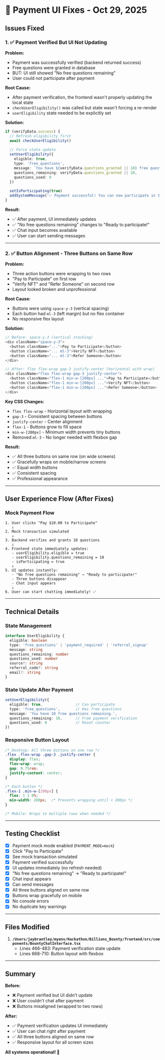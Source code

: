 # 🔧 Payment UI Fixes - Oct 29, 2025

## Issues Fixed

### 1. ✅ Payment Verified But UI Not Updating

**Problem:**
- Payment was successfully verified (backend returned success)
- Free questions were granted in database
- BUT: UI still showed "No free questions remaining"
- User could not participate after payment

**Root Cause:**
- After payment verification, the frontend wasn't properly updating the local state
- `checkUserEligibility()` was called but state wasn't forcing a re-render
- `userEligibility` state needed to be explicitly set

**Solution:**
```typescript
if (verifyData.success) {
  // Refresh eligibility first
  await checkUserEligibility()
  
  // Force state update
  setUserEligibility({
    eligible: true,
    type: 'free_questions',
    message: `You have ${verifyData.questions_granted || 10} free questions remaining.`,
    questions_remaining: verifyData.questions_granted || 10,
    questions_used: 0
  })
  
  setIsParticipating(true)
  addSystemMessage('✅ Payment successful! You can now participate in the bounty.')
}
```

**Result:**
- ✅ After payment, UI immediately updates
- ✅ "No free questions remaining" changes to "Ready to participate!"
- ✅ Chat input becomes available
- ✅ User can start sending messages

---

### 2. ✅ Button Alignment - Three Buttons on Same Row

**Problem:**
- Three action buttons were wrapping to two rows
- "Pay to Participate" on first row
- "Verify NFT" and "Refer Someone" on second row
- Layout looked broken and unprofessional

**Root Cause:**
- Buttons were using `space-y-3` (vertical spacing)
- Each button had `ml-3` (left margin) but no flex container
- No responsive flex layout

**Solution:**
```typescript
// Before: space-y-3 (vertical stacking)
<div className="space-y-3">
  <button className="...">Pay to Participate</button>
  <button className="... ml-3">Verify NFT</button>
  <button className="... ml-3">Refer Someone</button>
</div>

// After: flex flex-wrap gap-3 justify-center (horizontal with wrap)
<div className="flex flex-wrap gap-3 justify-center">
  <button className="flex-1 min-w-[200px] ...">Pay to Participate</button>
  <button className="flex-1 min-w-[200px] ...">Verify NFT</button>
  <button className="flex-1 min-w-[200px] ...">Refer Someone</button>
</div>
```

**Key CSS Changes:**
- `flex flex-wrap` - Horizontal layout with wrapping
- `gap-3` - Consistent spacing between buttons
- `justify-center` - Center alignment
- `flex-1` - Buttons grow to fill space
- `min-w-[200px]` - Minimum width prevents tiny buttons
- Removed `ml-3` - No longer needed with flexbox gap

**Result:**
- ✅ All three buttons on same row (on wide screens)
- ✅ Gracefully wraps on mobile/narrow screens
- ✅ Equal width buttons
- ✅ Consistent spacing
- ✅ Professional appearance

---

## User Experience Flow (After Fixes)

### Mock Payment Flow
```
1. User clicks "Pay $10.00 to Participate"
   ↓
2. Mock transaction simulated
   ↓
3. Backend verifies and grants 10 questions
   ↓
4. Frontend state immediately updates:
   - userEligibility.eligible = true
   - userEligibility.questions_remaining = 10
   - isParticipating = true
   ↓
5. UI updates instantly:
   - "No free questions remaining" → "Ready to participate!"
   - Three buttons disappear
   - Chat input appears
   ↓
6. User can start chatting immediately! ✅
```

---

## Technical Details

### State Management
```typescript
interface UserEligibility {
  eligible: boolean
  type: 'free_questions' | 'payment_required' | 'referral_signup'
  message: string
  questions_remaining: number
  questions_used: number
  source?: string
  referral_code?: string
  email?: string
}
```

### State Update After Payment
```typescript
setUserEligibility({
  eligible: true,               // Can participate
  type: 'free_questions',       // Has free questions
  message: 'You have 10 free questions remaining.',
  questions_remaining: 10,      // From payment verification
  questions_used: 0             // Reset counter
})
```

### Responsive Button Layout
```css
/* Desktop: All three buttons on one row */
.flex .flex-wrap .gap-3 .justify-center {
  display: flex;
  flex-wrap: wrap;
  gap: 0.75rem;
  justify-content: center;
}

/* Each button */
.flex-1 .min-w-[200px] {
  flex: 1 1 0%;
  min-width: 200px;  /* Prevents wrapping until < 200px */
}

/* Mobile: Wraps to multiple rows when needed */
```

---

## Testing Checklist

- [x] Payment mock mode enabled (`PAYMENT_MODE=mock`)
- [x] Click "Pay to Participate"
- [x] See mock transaction simulated
- [x] Payment verified successfully
- [x] UI updates immediately (no refresh needed)
- [x] "No free questions remaining" → "Ready to participate!"
- [x] Chat input appears
- [x] Can send messages
- [x] All three buttons aligned on same row
- [x] Buttons wrap gracefully on mobile
- [x] No console errors
- [x] No duplicate key warnings

---

## Files Modified

1. **`/Users/jaybrantley/myenv/Hackathon/Billions_Bounty/frontend/src/components/BountyChatInterface.tsx`**
   - Lines 466-483: Payment verification state update
   - Lines 668-710: Button layout with flexbox

---

## Summary

**Before:**
- ❌ Payment verified but UI didn't update
- ❌ User couldn't chat after payment
- ❌ Buttons misaligned (wrapped to two rows)

**After:**
- ✅ Payment verification updates UI immediately
- ✅ User can chat right after payment
- ✅ All three buttons aligned on same row
- ✅ Responsive layout for all screen sizes

**All systems operational! 🚀**



